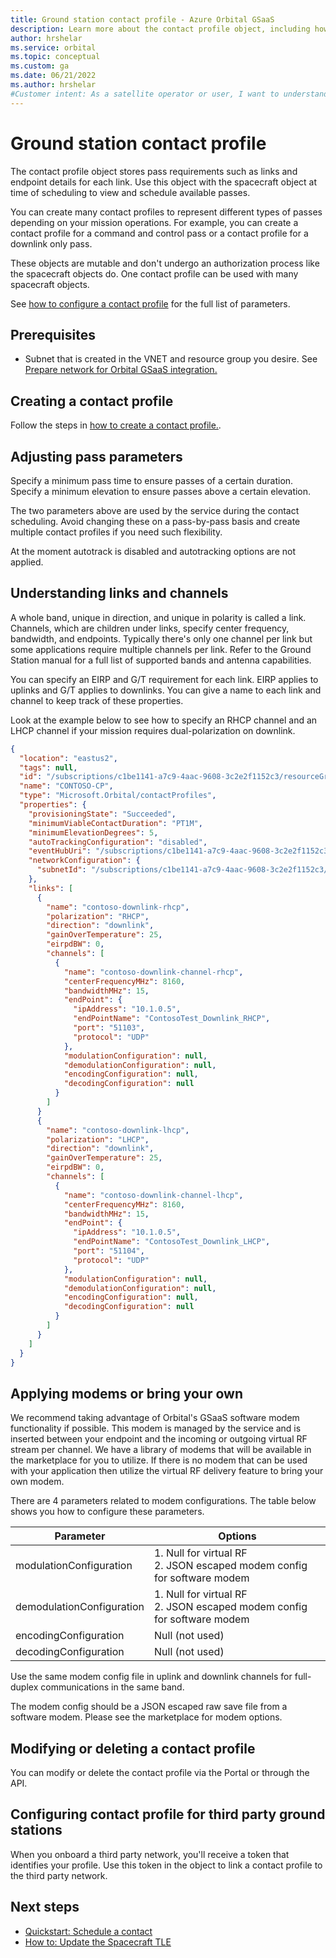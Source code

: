 ```yaml
---
title: Ground station contact profile - Azure Orbital GSaaS
description: Learn more about the contact profile object, including how to create, modify, and delete the profile.
author: hrshelar
ms.service: orbital
ms.topic: conceptual
ms.custom: ga
ms.date: 06/21/2022
ms.author: hrshelar
#Customer intent: As a satellite operator or user, I want to understand how to use the contact profile so that I can take passes using the GSaaS service.
---
```


# Ground station contact profile

The contact profile object stores pass requirements such as links and endpoint details for each link. Use this object with the spacecraft object at time of scheduling to view and schedule available passes.

You can create many contact profiles to represent different types of passes depending on your mission operations. For example, you can create a contact profile for a command and control pass or a contact profile for a downlink only pass. 

These objects are mutable and don't undergo an authorization process like the spacecraft objects do. One contact profile can be used with many spacecraft objects. 

See [how to configure a contact profile](contact-profile.md) for the full list of parameters.

## Prerequisites 

- Subnet that is created in the VNET and resource group you desire. See [Prepare network for Orbital GSaaS integration.](prepare-network.md)

## Creating a contact profile 

Follow the steps in [how to create a contact profile.](contact-profile.md). 

## Adjusting pass parameters

Specify a minimum pass time to ensure passes of a certain duration. Specify a minimum elevation to ensure passes above a certain elevation.

The two parameters above are used by the service during the contact scheduling. Avoid changing these on a pass-by-pass basis and create multiple contact profiles if you need such flexibility. 

At the moment autotrack is disabled and autotracking options are not applied.

## Understanding links and channels

A whole band, unique in direction, and unique in polarity is called a link. Channels, which are children under links, specify center frequency, bandwidth, and endpoints. Typically there's only one channel per link but some applications require multiple channels per link. Refer to the Ground Station manual for a full list of supported bands and antenna capabilities.

You can specify an EIRP and G/T requirement for each link. EIRP applies to uplinks and G/T applies to downlinks. You can give a name to each link and channel to keep track of these properties.

Look at the example below to see how to specify an RHCP channel and an LHCP channel if your mission requires dual-polarization on downlink.  

```json
{
  "location": "eastus2",
  "tags": null,
  "id": "/subscriptions/c1be1141-a7c9-4aac-9608-3c2e2f1152c3/resourceGroups/contoso-Rgp/providers/Microsoft.Orbital/contactProfiles/CONTOSO-CP",
  "name": "CONTOSO-CP",
  "type": "Microsoft.Orbital/contactProfiles",
  "properties": {
    "provisioningState": "Succeeded",
    "minimumViableContactDuration": "PT1M",
    "minimumElevationDegrees": 5,
    "autoTrackingConfiguration": "disabled",
    "eventHubUri": "/subscriptions/c1be1141-a7c9-4aac-9608-3c2e2f1152c3/resourceGroups/contoso-Rgp/providers/Microsoft.EventHub/namespaces/contosoHub/eventhubs/contosoHub",
    "networkConfiguration": {
      "subnetId": "/subscriptions/c1be1141-a7c9-4aac-9608-3c2e2f1152c3/resourceGroups/contoso-Rgp/providers/Microsoft.Network/virtualNetworks/contoso-vnet/subnets/orbital-delegated-subnet"
    },
    "links": [
      {
        "name": "contoso-downlink-rhcp",
        "polarization": "RHCP",
        "direction": "downlink",
        "gainOverTemperature": 25,
        "eirpdBW": 0,
        "channels": [
          {
            "name": "contoso-downlink-channel-rhcp",
            "centerFrequencyMHz": 8160,
            "bandwidthMHz": 15,
            "endPoint": {
              "ipAddress": "10.1.0.5",
              "endPointName": "ContosoTest_Downlink_RHCP",
              "port": "51103",
              "protocol": "UDP"
            },
            "modulationConfiguration": null,
            "demodulationConfiguration": null,
            "encodingConfiguration": null,
            "decodingConfiguration": null
          }
        ]
      }
      {
        "name": "contoso-downlink-lhcp",
        "polarization": "LHCP",
        "direction": "downlink",
        "gainOverTemperature": 25,
        "eirpdBW": 0,
        "channels": [
          {
            "name": "contoso-downlink-channel-lhcp",
            "centerFrequencyMHz": 8160,
            "bandwidthMHz": 15,
            "endPoint": {
              "ipAddress": "10.1.0.5",
              "endPointName": "ContosoTest_Downlink_LHCP",
              "port": "51104",
              "protocol": "UDP"
            },
            "modulationConfiguration": null,
            "demodulationConfiguration": null,
            "encodingConfiguration": null,
            "decodingConfiguration": null
          }
        ]
      }
    ]
  }
}
```


## Applying modems or bring your own

We recommend taking advantage of Orbital's GSaaS software modem functionality if possible. This modem is managed by the service and is inserted between your endpoint and the incoming or outgoing virtual RF stream per channel. We have a library of modems that will be available in the marketplace for you to utilize. If there is no modem that can be used with your application then utilize the virtual RF delivery feature to bring your own modem.

There are 4 parameters related to modem configurations. The table below shows you how to configure these parameters.

| Parameter                 | Options                                                                     |
|---------------------------|-----------------------------------------------------------------------------|
| modulationConfiguration   | 1. Null for virtual RF<br />2. JSON escaped modem config for software modem |
| demodulationConfiguration | 1. Null for virtual RF<br />2. JSON escaped modem config for software modem |
| encodingConfiguration     | Null (not used)                                                             |
| decodingConfiguration     | Null (not used)                                                             |

Use the same modem config file in uplink and downlink channels for full-duplex communications in the same band.

The modem config should be a JSON escaped raw save file from a software modem. Please see the marketplace for modem options.

## Modifying or deleting a contact profile

You can modify or delete the contact profile via the Portal or through the API.

## Configuring contact profile for third party ground stations

When you onboard a third party network, you'll receive a token that identifies your profile. Use this token in the object to link a contact profile to the third party network.

## Next steps

- [Quickstart: Schedule a contact](schedule-contact.md)
- [How to: Update the Spacecraft TLE](update-tle.md)

